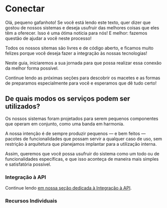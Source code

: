# Conectar

Olá, pequeno gafanhoto! Se você está lendo este texto, quer dizer que gostou de nossos sistemas e deseja usufruir das
melhores coisas que eles têm a oferecer. Isso é uma ótima notícia para nós! E melhor: fazemos questão de ajudar a você neste
processo!

Todos os nossos sitemas são livres e de código aberto, e ficamos muito felizes porque você deseja fazer a
integração às nossas tecnologias! 

Neste guia, iniciaremos a sua jornada para que possa realizar essa conexão da melhor forma possível.

Continue lendo as próximas seções para descobrir os macetes e as formas de preparamos especialmente para você e esperamos que dê tudo certo!

## De quais modos os serviços podem ser utilizados?

Os nossos sistemas foram projetados para serem pequenos componentes que operam em conjunto, como uma banda em harmonia.

A nossa intenção é de sempre produzir pequenos — e bem feitos — pacotes de funcionalidades que possam servir a qualquer
caso de uso, sem restrição à arquitetura que planejamos implantar para a utilização interna.

Assim, queremos que você possa usufruir do sistema como um todo ou de funcionalidades específicas, e que isso aconteça
de maneira mais simples e satisfatória possível.

### Integração à API

<!--@include: ./api/overview.md#introduction -->

Continue lendo [em nossa seção dedicada à Integração à API](./api/overview.md).

### Recursos Individuais

